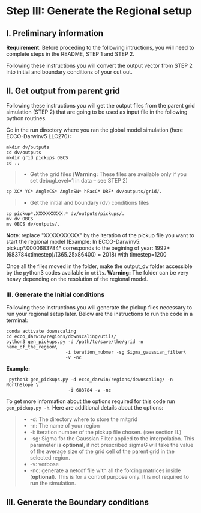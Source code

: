 # Step III: Generate the Regional setup

## I. Preliminary information
**Requirement**: Before proceding to the following intructions, you will need to complete steps in the README, STEP 1 and STEP 2.

Following these instructions you will convert the output vector from STEP 2 into initial and boundary conditions of your cut out.

## II. Get output from parent grid

Following these instructions you will get the output files from the parent grid simulation (STEP 2) that are going to be used as input file in the following python routines.

Go in the run directory where you ran the global model simulation (here ECCO-Darwinv5 LLC270):

```
mkdir dv/outputs
cd dv/outputs
mkdir grid pickups OBCS
cd ..
```

> - Get the grid files (**Warning:** These files are available only if you set debugLevel=1 in data – see STEP 2)

```
cp XC* YC* AngleCS* AngleSN* hFacC* DRF* dv/outputs/grid/.
```
> - Get the initial and boundary (dv) conditions files
```
cp pickup*.XXXXXXXXXX.* dv/outputs/pickups/.
mv dv OBCS
mv OBCS dv/outputs/.
```

**Note**: replace "XXXXXXXXXX" by the iteration of the pickup file you want to start the regional model (Example: In ECCO-Darwinv5: pickup*.0000683784* corresponds to the begining of year: 1992+(683784xtimestep)/(365.25x86400) = 2018) with timestep=1200

Once all the files moved in the folder, make the output_dv folder accessible by the python3 codes available in ``utils``. **Warning:** The folder can be very heavy depending on the resolution of the regional model.

### III. Generate the Initial conditions

Following these instructions you will generate the pickup files necessary to run your regional setup later. Below are the instructions to run the code in a terminal:

```
conda activate downscaling
cd ecco_darwin/regions/downscaling/utils/
python3 gen_pickups.py -d /path/to/save/the/grid -n name_of_the_region\
                      -i teration_nubmer -sg Sigma_gaussian_filter\
                      -v -nc             
```
**Example:**
```
 python3 gen_pickups.py -d ecco_darwin/regions/downscaling/ -n NorthSlope \
                       -i 683784 -v -nc
```
To get more information about the options required for this code run ``gen_pickup.py -h``. Here are additional details about the options:
> - -d: The directory where to store the mitgrid
> - -n: The name of your region
> - -i: iteration number of the pickup file chosen. (see section II.)
> - -sg: Sigma for the Gaussian Filter applied to the interpolation. This parameter is **optional**, if not prescribed sigmaG will take the value of the average size of the grid cell of the parent grid in the selected region.
> - -v: verbose
> - -nc: generate a netcdf file with all the forcing matrices inside (**optional**). This is for a control purpose only. It is not required to run the simulation. 

## III. Generate the Boundary conditions




